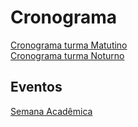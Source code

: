 <!--[SEMINCO: BCC e SIS]: <https://github.com/dalton-reis/dalton-reis/blob/main/_._/seminco.md> "SEMINCO: BCC e SIS"-->  
[Semana Acadêmica]: <https://github.com/dalton-reis/dalton-reis/blob/main/_._/semanaAcademica.md> "Semana Acadêmica"  
<!-- [Escola Regional de Engenharia de Software - ERES]: <https://eres-sbc-br.github.io/eres2022/> "Escola Regional de Engenharia de Software - ERES"  -->

# Cronograma

[Cronograma turma Matutino](cg_cronograma_mat.pdf "Cronograma turma Matutino")  
[Cronograma turma Noturno](cg_cronograma_not.pdf "Cronograma turma Noturno")  

## Eventos

<!-- [SEMINCO: BCC e SIS] -->  
[Semana Acadêmica]  
<!-- [Escola Regional de Engenharia de Software - ERES]  -->
